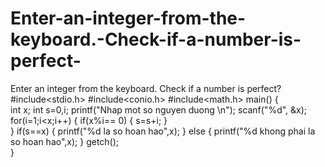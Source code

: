 # Enter-an-integer-from-the-keyboard.-Check-if-a-number-is-perfect-
Enter an integer from the keyboard. Check if a number is perfect?
#include<stdio.h>
#include<conio.h>
#include<math.h>
main()
{    
    int x;
    int s=0,i;
    printf("Nhap mot so nguyen duong \n");
    scanf("%d", &x);
    for(i=1;i<x;i++)
    {
        if(x%i== 0)
        {
            s=s+i;
        }        
    } 
    if(s==x)
    {
        printf("%d la so hoan hao",x);
    }
    else
    {
        printf("%d khong phai la so hoan hao",x);
    }
    getch();        
}
 
 
 
